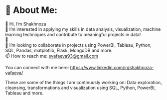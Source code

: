 # 💫 About Me:
👋 Hi, I’m Shakhnoza<br>👀 I’m interested in applying my skills in data analysis, visualization, machine learning techniques and contribute to meaningful projects in data!<br>🌱 <br>💞️ I’m looking to collaborate in projects using PowerBI, Tableau, Python, SQL, Pandas, matplotlib, Flask, MongoDB and more.<br>📫 How to reach me: svafaeva93@gmail.com<br>

You can connect with me here: 
https://www.linkedin.com/in/shakhnoza-vafaeva/

These are some of the things I am continuosly working on: 
Data exploration, cleansing, transformations and visualization using SQL, Python, PowerBI, Tableau and more. 


